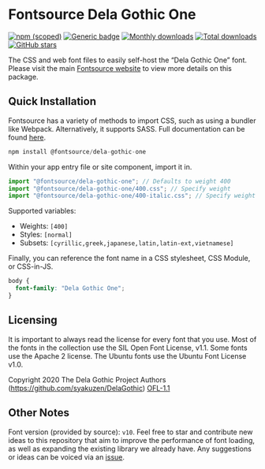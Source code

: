 # Fontsource Dela Gothic One

[![npm (scoped)](https://img.shields.io/npm/v/@fontsource/dela-gothic-one?color=brightgreen)](https://www.npmjs.com/package/@fontsource/dela-gothic-one) [![Generic badge](https://img.shields.io/badge/fontsource-passing-brightgreen)](https://github.com/fontsource/fontsource) [![Monthly downloads](https://badgen.net/npm/dm/@fontsource/dela-gothic-one)](https://github.com/fontsource/fontsource) [![Total downloads](https://badgen.net/npm/dt/@fontsource/dela-gothic-one)](https://github.com/fontsource/fontsource) [![GitHub stars](https://img.shields.io/github/stars/fontsource/fontsource.svg?style=social&label=Star)](https://github.com/fontsource/fontsource/stargazers)

The CSS and web font files to easily self-host the “Dela Gothic One” font. Please visit the main [Fontsource website](https://fontsource.org/fonts/dela-gothic-one) to view more details on this package.

## Quick Installation

Fontsource has a variety of methods to import CSS, such as using a bundler like Webpack. Alternatively, it supports SASS. Full documentation can be found [here](https://fontsource.org/docs/getting-started/introduction).

```javascript
npm install @fontsource/dela-gothic-one
```

Within your app entry file or site component, import it in.

```javascript
import "@fontsource/dela-gothic-one"; // Defaults to weight 400
import "@fontsource/dela-gothic-one/400.css"; // Specify weight
import "@fontsource/dela-gothic-one/400-italic.css"; // Specify weight and style

```

Supported variables:
- Weights: `[400]`
- Styles: `[normal]`
- Subsets: `[cyrillic,greek,japanese,latin,latin-ext,vietnamese]`

Finally, you can reference the font name in a CSS stylesheet, CSS Module, or CSS-in-JS.

```css
body {
  font-family: "Dela Gothic One";
}
```

## Licensing
It is important to always read the license for every font that you use.
Most of the fonts in the collection use the SIL Open Font License, v1.1. Some fonts use the Apache 2 license. The Ubuntu fonts use the Ubuntu Font License v1.0.

Copyright 2020 The Dela Gothic Project Authors (https://github.com/syakuzen/DelaGothic)
[OFL-1.1](http://scripts.sil.org/OFL)

## Other Notes
Font version (provided by source): `v10`.
Feel free to star and contribute new ideas to this repository that aim to improve the performance of font loading, as well as expanding the existing library we already have. Any suggestions or ideas can be voiced via an [issue](https://github.com/fontsource/fontsource/issues).